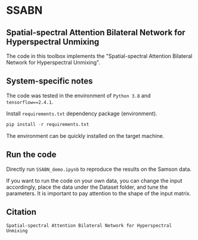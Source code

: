# SSABN
## Spatial-spectral Attention Bilateral Network for Hyperspectral Unmixing
The code in this toolbox implements the "Spatial-spectral Attention Bilateral Network for Hyperspectral Unmixing". 

## System-specific notes
The code was tested in the environment of `Python 3.8` and `tensorflow==2.4.1`.

Install `requirements.txt` dependency package (environment).
```python
pip install -r requirements.txt
```
The environment can be quickly installed on the target machine.

## Run the code
Directly run `SSABN_demo.ipynb` to reproduce the results on the Samson data.

If you want to run the code on your own data, you can change the input accordingly, place the data under the Dataset folder, and tune the parameters. It is important to pay attention to the shape of the input matrix.

## Citation
```
Spatial-spectral Attention Bilateral Network for Hyperspectral Unmixing
```
